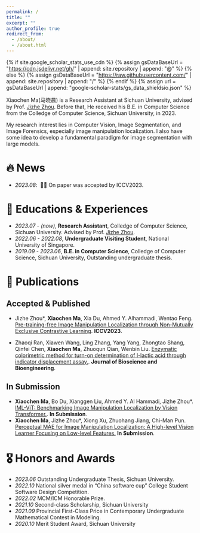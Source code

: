```yaml
---
permalink: /
title: ""
excerpt: ""
author_profile: true
redirect_from: 
  - /about/
  - /about.html
---
```


{% if site.google_scholar_stats_use_cdn %}
{% assign gsDataBaseUrl = "https://cdn.jsdelivr.net/gh/" | append: site.repository | append: "@" %}
{% else %}
{% assign gsDataBaseUrl = "https://raw.githubusercontent.com/" | append: site.repository | append: "/" %}
{% endif %}
{% assign url = gsDataBaseUrl | append: "google-scholar-stats/gs_data_shieldsio.json" %}



<span class='anchor' id='about-me'></span>

Xiaochen Ma(马晓晨) is a Research Assistant at Sichuan University, advised by Prof. [Jizhe Zhou](https://cs.scu.edu.cn/info/1283/17001.htm). Before that, He received his B.E. in Computer Science from the Colledge of Computer Science, Sichuan University, in 2023. 

My research interest lies in Computer Vision, Image Segmentation, and Image Forensics, especially image manipulation localization. I also have some idea to develop a fundamental paradigm for image segmentation with large models.

<!-- I have published more than 100 papers at the top international AI conferences with total <a href='https://scholar.google.com/citations?user=hGEIyCEAAAAJ'>google scholar citations <strong><span id='total_cit'>260000+</span></strong></a>  -->
<!-- (You can also use google scholar badge <a href='https://scholar.google.com/citations?user=hGEIyCEAAAAJ'><img src="https://img.shields.io/endpoint?url={{ url | url_encode }}&logo=Google%20Scholar&labelColor=f6f6f6&color=9cf&style=flat&label=citations"></a>).  -->


# 🔥 News
- *2023.08*: &nbsp;🎉🎉 On paper was accepted by ICCV2023.
<!-- - *2022.02*: &nbsp;🎉🎉 -->

# 📖 Educations & Experiences
- *2023.07 - (now)*, **Research Assistant**, Colledge of Computer Science, Sichuan University. Advised by Prof. [Jizhe Zhou](https://cs.scu.edu.cn/info/1283/17001.htm).
- *2022.06 - 2022.08*, **Undergraduate Visiting Student**, National University of Singapore.
- *2019.09 - 2023.06*, **B.E. in Computer Science**, Colledge of Computer Science, Sichuan University, Outstanding undergraduate thesis.

# 📝 Publications 
## Accepted & Published

- Jizhe Zhou*, **Xiaochen Ma**, Xia Du, Ahmed Y. Alhammadi, Wentao Feng. [Pre-training-free Image Manipulation Localization through Non-Mutually Exclusive Contrastive Learning](http://arxiv.org/abs/2309.14900). **ICCV2023**.

- Zhaoqi Ran, Xiawen Wang, Ling Zhang, Yang Yang, Zhongtao Shang, Qinfei Chen, **Xiaochen Ma**, Zhuoqun Qian, Wenbin Liu. [Enzymatic colorimetric method for turn-on determination of l-lactic acid through indicator displacement assay.](https://www.sciencedirect.com/science/article/pii/S1389172323001810). **Journal of Bioscience and Bioengineering**.

## In Submission
- **Xiaochen Ma**, Bo Du, Xianggen Liu, Ahmed Y. Al Hammadi, Jizhe Zhou*. [IML-ViT: Benchmarking Image Manipulation Localization by Vision Transformer.](https://arxiv.org/abs/2307.14863). **In Submission**.
- **Xiaochen Ma**, Jizhe Zhou*, Xiong Xu, Zhuohang Jiang, Chi-Man Pun. [Perceptual MAE for Image Manipulation Localization: A High-level Vision Learner Focusing on Low-level Features.](https://xiaochen.world/) **In Submission**.

<!-- <div class='paper-box'><div class='paper-box-image'><div><div class="badge">CVPR 2016</div><img src='images/500x300.png' alt="sym" width="100%"></div></div>
<div class='paper-box-text' markdown="1"> -->



<!-- [Deep Residual Learning for Image Recognition](https://openaccess.thecvf.com/content_cvpr_2016/papers/He_Deep_Residual_Learning_CVPR_2016_paper.pdf)

**Kaiming He**, Xiangyu Zhang, Shaoqing Ren, Jian Sun

[**Project**](https://scholar.google.com/citations?view_op=view_citation&hl=zh-CN&user=DhtAFkwAAAAJ&citation_for_view=DhtAFkwAAAAJ:ALROH1vI_8AC) <strong><span class='show_paper_citations' data='DhtAFkwAAAAJ:ALROH1vI_8AC'></span></strong>
- Lorem ipsum dolor sit amet, consectetur adipiscing elit. Vivamus ornare aliquet ipsum, ac tempus justo dapibus sit amet. 
</div>
</div>

- [Lorem ipsum dolor sit amet, consectetur adipiscing elit. Vivamus ornare aliquet ipsum, ac tempus justo dapibus sit amet](https://github.com), A, B, C, **CVPR 2020** -->

# 🎖 Honors and Awards
- *2023.06* Outstanding Undergraduate Thesis, Sichuan University.
- *2022.10* National silver medal in “China software cup” College Student Software Design Competition.
- *2022.02* MCM/ICM Honorable Prize.
- *2021.10* Second-class Scholarship, Sichuan University
- *2021.09* Provincial First-Class Price in Contemporary Undergraduate Mathematical Contest in Modeling.
- *2020.10* Merit Student Award, Sichuan University


<!-- # 💬 Invited Talks
- *2021.06*, Lorem ipsum dolor sit amet, consectetur adipiscing elit. Vivamus ornare aliquet ipsum, ac tempus justo dapibus sit amet. 
- *2021.03*, Lorem ipsum dolor sit amet, consectetur adipiscing elit. Vivamus ornare aliquet ipsum, ac tempus justo dapibus sit amet.  \| [\[video\]](https://github.com/) -->

<!-- # 💻 Internships
- *2019.05 - 2020.02*, [Lorem](https://github.com/), China. -->